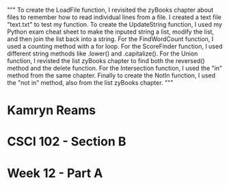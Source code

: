 """
To create the LoadFile function, I revisited the zyBooks chapter about files to 
remember how to read individual lines from a file. I created a text file "text.txt"
to test my function. To create the UpdateString function, I used my Python exam
cheat sheet to make the inputed string a list, modify the list, and then join the
list back into a string. For the FindWordCount function, I used a counting method
with a for loop. For the ScoreFinder function, I used different string methods like
.lower() and .capitalize(). For the Union function, I revisted the list zyBooks chapter
to find both the reversed() method and the delete function. For the Intersection function,
I used the "in" method from the same chapter. Finally to create the NotIn function,
I used the "not in" method, also from the list zyBooks chapter.
"""

# Kamryn Reams
# CSCI 102 - Section B
# Week 12 - Part A